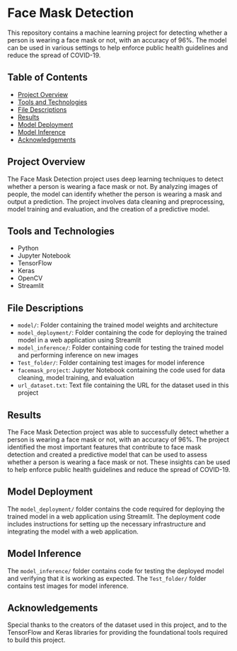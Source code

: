 # Face Mask Detection

This repository contains a machine learning project for detecting whether a person is wearing a face mask or not, with an accuracy of 96%. The model can be used in various settings to help enforce public health guidelines and reduce the spread of COVID-19.

## Table of Contents
- [Project Overview](#project-overview)
- [Tools and Technologies](#tools-and-technologies)
- [File Descriptions](#file-descriptions)
- [Results](#results)
- [Model Deployment](#model-deployment)
- [Model Inference](#model-inference)
- [Acknowledgements](#acknowledgements)

## Project Overview
The Face Mask Detection project uses deep learning techniques to detect whether a person is wearing a face mask or not. By analyzing images of people, the model can identify whether the person is wearing a mask and output a prediction. The project involves data cleaning and preprocessing, model training and evaluation, and the creation of a predictive model.

## Tools and Technologies
- Python
- Jupyter Notebook
- TensorFlow
- Keras
- OpenCV
- Streamlit

## File Descriptions
- `model/`: Folder containing the trained model weights and architecture
- `model_deployment/`: Folder containing the code for deploying the trained model in a web application using Streamlit
- `model_inference/`: Folder containing code for testing the trained model and performing inference on new images
- `Test_folder/`: Folder containing test images for model inference
- `facemask_project`: Jupyter Notebook containing the code used for data cleaning, model training, and evaluation
- `url_dataset.txt`: Text file containing the URL for the dataset used in this project

## Results
The Face Mask Detection project was able to successfully detect whether a person is wearing a face mask or not, with an accuracy of 96%. The project identified the most important features that contribute to face mask detection and created a predictive model that can be used to assess whether a person is wearing a face mask or not. These insights can be used to help enforce public health guidelines and reduce the spread of COVID-19.

## Model Deployment
The `model_deployment/` folder contains the code required for deploying the trained model in a web application using Streamlit. The deployment code includes instructions for setting up the necessary infrastructure and integrating the model with a web application.

## Model Inference
The `model_inference/` folder contains code for testing the deployed model and verifying that it is working as expected. The `Test_folder/` folder contains test images for model inference.

## Acknowledgements
Special thanks to the creators of the dataset used in this project, and to the TensorFlow and Keras libraries for providing the foundational tools required to build this project.